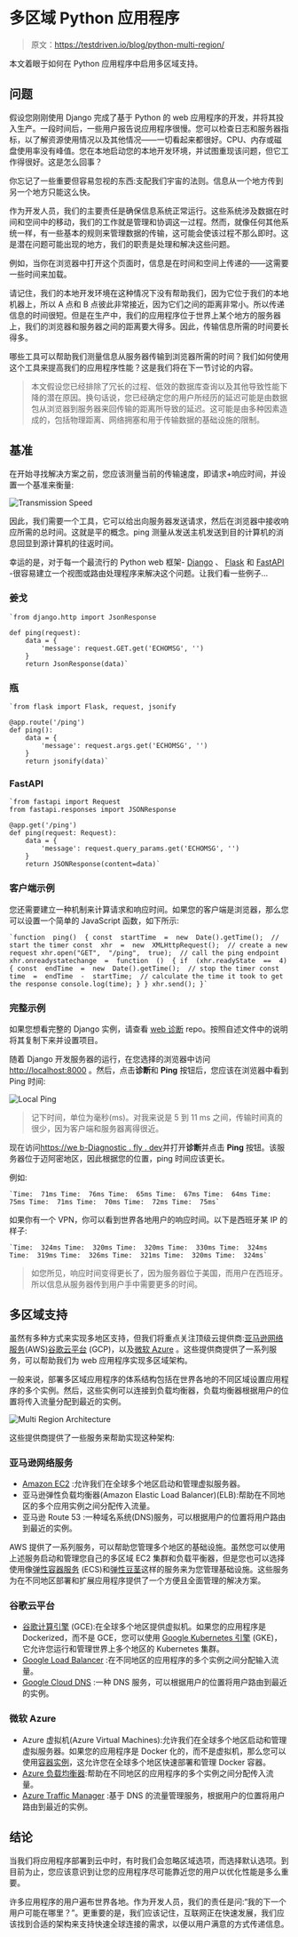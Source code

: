 # 多区域 Python 应用程序

> 原文：<https://testdriven.io/blog/python-multi-region/>

本文着眼于如何在 Python 应用程序中启用多区域支持。

## 问题

假设您刚刚使用 Django 完成了基于 Python 的 web 应用程序的开发，并将其投入生产。一段时间后，一些用户报告说应用程序很慢。您可以检查日志和服务器指标，以了解资源使用情况以及其他情况——一切看起来都很好。CPU、内存或磁盘使用率没有峰值。您在本地启动您的本地开发环境，并试图重现该问题，但它工作得很好。这是怎么回事？

你忘记了一些重要但容易忽视的东西:支配我们宇宙的法则。信息从一个地方传到另一个地方只能这么快。

作为开发人员，我们的主要责任是确保信息系统正常运行。这些系统涉及数据在时间和空间中的移动，我们的工作就是管理和协调这一过程。然而，就像任何其他系统一样，有一些基本的规则来管理数据的传输，这可能会使该过程不那么即时。这是潜在问题可能出现的地方，我们的职责是处理和解决这些问题。

例如，当你在浏览器中打开这个页面时，信息是在时间和空间上传递的——这需要一些时间来加载。

请记住，我们的本地开发环境在这种情况下没有帮助我们，因为它位于我们的本地机器上，所以 A 点和 B 点彼此非常接近，因为它们之间的距离非常小。所以传递信息的时间很短。但是在生产中，我们的应用程序位于世界上某个地方的服务器上，我们的浏览器和服务器之间的距离要大得多。因此，传输信息所需的时间要长得多。

哪些工具可以帮助我们测量信息从服务器传输到浏览器所需的时间？我们如何使用这个工具来提高我们的应用程序性能？这是我们将在下一节讨论的内容。

> 本文假设您已经排除了冗长的过程、低效的数据库查询以及其他导致性能下降的潜在原因。换句话说，您已经确定您的用户所经历的延迟可能是由数据包从浏览器到服务器来回传输的距离所导致的延迟。这可能是由多种因素造成的，包括物理距离、网络拥塞和用于传输数据的基础设施的限制。

## 基准

在开始寻找解决方案之前，您应该测量当前的传输速度，即请求+响应时间，并设置一个基准来衡量:

![Transmission Speed](img/9e077de7d3d627c31022f55431b31dce.png)

因此，我们需要一个工具，它可以给出向服务器发送请求，然后在浏览器中接收响应所需的总时间。这就是平的概念。ping 测量从发送主机发送到目的计算机的消息回显到源计算机的往返时间。

幸运的是，对于每一个最流行的 Python web 框架- [Django](/blog/topics/django/) 、 [Flask](/blog/topics/flask/) 和 [FastAPI](/blog/topics/fastapi/) -很容易建立一个视图或路由处理程序来解决这个问题。让我们看一些例子...

### 姜戈

```
`from django.http import JsonResponse

def ping(request):
    data = {
        'message': request.GET.get('ECHOMSG', '')
    }
    return JsonResponse(data)` 
```

### 瓶

```
`from flask import Flask, request, jsonify

@app.route('/ping')
def ping():
    data = {
        'message': request.args.get('ECHOMSG', '')
    }
    return jsonify(data)` 
```

### FastAPI

```
`from fastapi import Request
from fastapi.responses import JSONResponse

@app.get('/ping')
def ping(request: Request):
    data = {
        'message': request.query_params.get('ECHOMSG', '')
    }
    return JSONResponse(content=data)` 
```

### 客户端示例

您还需要建立一种机制来计算请求和响应时间。如果您的客户端是浏览器，那么您可以设置一个简单的 JavaScript 函数，如下所示:

```
`function  ping()  { const  startTime  =  new  Date().getTime();  // start the timer const  xhr  =  new  XMLHttpRequest();  // create a new request xhr.open("GET",  "/ping",  true);  // call the ping endpoint xhr.onreadystatechange  =  function  ()  { if  (xhr.readyState  ==  4)  { const  endTime  =  new  Date().getTime();  // stop the timer const  time  =  endTime  -  startTime;  // calculate the time it took to get the response console.log(time); } } xhr.send(); }` 
```

### 完整示例

如果您想看完整的 Django 实例，请查看 [web 诊断](https://github.com/amirtds/web-diagnostic/tree/master) repo。按照自述文件中的说明将其复制下来并设置项目。

随着 Django 开发服务器的运行，在您选择的浏览器中访问 [http://localhost:8000](http://localhost:8000) 。然后，点击**诊断**和 **Ping** 按钮后，您应该在浏览器中看到 Ping 时间:

![Local Ping](img/301e7e65234f2b93957c3445e5348173.png)

> 记下时间，单位为毫秒(ms)。对我来说是 5 到 11 ms 之间，传输时间真的很少，因为客户端和服务器离得很近。

现在访问[https://we b-Diagnostic . fly . dev](https://web-diagnostic.fly.dev)并打开**诊断**并点击 **Ping** 按钮。该服务器位于迈阿密地区，因此根据您的位置，ping 时间应该更长。

例如:

```
`Time:  71ms Time:  76ms Time:  65ms Time:  67ms Time:  64ms Time:  75ms Time:  71ms Time:  70ms Time:  72ms Time:  75ms` 
```

如果你有一个 VPN，你可以看到世界各地用户的响应时间。以下是西班牙某 IP 的样子:

```
`Time:  324ms Time:  320ms Time:  320ms Time:  330ms Time:  324ms Time:  319ms Time:  326ms Time:  321ms Time:  320ms Time:  324ms` 
```

> 如您所见，响应时间变得更长了，因为服务器位于美国，而用户在西班牙。所以信息从服务器传到用户手中需要更多的时间。

## 多区域支持

虽然有多种方式来实现多地区支持，但我们将重点关注顶级云提供商:[亚马逊网络服务](https://aws.amazon.com/)(AWS)[谷歌云平台](https://cloud.google.com/) (GCP)，以及[微软 Azure](https://azure.microsoft.com/) 。这些提供商提供了一系列服务，可以帮助我们为 web 应用程序实现多区域架构。

一般来说，部署多区域应用程序的体系结构包括在世界各地的不同区域设置应用程序的多个实例。然后，这些实例可以连接到负载均衡器，负载均衡器根据用户的位置将传入流量分配到最近的实例。

![Multi Region Architecture](img/2fd02498a86e1402b6c6521bc3d5ecc0.png)

这些提供商提供了一些服务来帮助实现这种架构:

### 亚马逊网络服务

*   [Amazon EC2](https://aws.amazon.com/ec2/) :允许我们在全球多个地区启动和管理虚拟服务器。
*   亚马逊弹性负载均衡器(Amazon Elastic Load Balancer)(ELB):帮助在不同地区的多个应用实例之间分配传入流量。
*   亚马逊 Route 53 :一种域名系统(DNS)服务，可以根据用户的位置将用户路由到最近的实例。

AWS 提供了一系列服务，可以帮助您管理多个地区的基础设施。虽然您可以使用上述服务启动和管理您自己的多区域 EC2 集群和负载平衡器，但是您也可以选择使用像[弹性容器服务](https://aws.amazon.com/ecs/) (ECS)和[弹性豆茎](https://aws.amazon.com/elasticbeanstalk/)这样的服务来为您管理基础设施。这些服务为在不同地区部署和扩展应用程序提供了一个方便且全面管理的解决方案。

### 谷歌云平台

*   [谷歌计算引擎](https://cloud.google.com/compute) (GCE):在全球多个地区提供虚拟机。如果您的应用程序是 Dockerized，而不是 GCE，您可以使用 [Google Kubernetes 引擎](https://cloud.google.com/kubernetes-engine) (GKE)，它允许您运行和管理世界上多个地区的 Kubernetes 集群。
*   [Google Load Balancer](https://cloud.google.com/load-balancing) :在不同地区的应用程序的多个实例之间分配输入流量。
*   [Google Cloud DNS](https://cloud.google.com/dns) :一种 DNS 服务，可以根据用户的位置将用户路由到最近的实例。

### 微软 Azure

*   Azure 虚拟机(Azure Virtual Machines):允许我们在全球多个地区启动和管理虚拟服务器。如果您的应用程序是 Docker 化的，而不是虚拟机，那么您可以使用[容器实例](https://azure.microsoft.com/en-us/products/container-instances)，这允许您在全球多个地区快速部署和管理 Docker 容器。
*   [Azure 负载均衡器](https://azure.microsoft.com/en-us/solutions/load-balancing-with-azure):帮助在不同地区的应用程序的多个实例之间分配传入流量。
*   [Azure Traffic Manager](https://azure.microsoft.com/en-us/products/traffic-manager/) :基于 DNS 的流量管理服务，根据用户的位置将用户路由到最近的实例。

## 结论

当我们将应用程序部署到云中时，有时我们会忽略区域选项，而选择默认选项。到目前为止，您应该意识到让您的应用程序尽可能靠近您的用户以优化性能是多么重要。

许多应用程序的用户遍布世界各地。作为开发人员，我们的责任是问:“我的下一个用户可能在哪里？”。更重要的是，我们应该记住，互联网正在快速发展，我们应该找到合适的架构来支持快速全球连接的需求，以便以用户满意的方式传递信息。